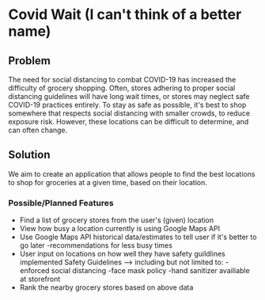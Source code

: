 # Covid Wait (I can't think of a better name)

## Problem

The need for social distancing to combat COVID-19 has increased the difficulty of grocery shopping. Often, stores adhering to proper social distancing guidelines will have long wait times, or stores may neglect safe COVID-19 practices entirely. To stay as safe as possible, it's best to shop somewhere that respects social distancing with smaller crowds, to reduce exposure risk. However, these locations can be difficult to determine, and can often change.

## Solution

We aim to create an application that allows people to find the best locations to shop for groceries at a given time, based on their location.

### Possible/Planned Features

* Find a list of grocery stores from the user's (given) location
* View how busy a location currently is using Google Maps API
* Use Google Maps API historical data/estimates to tell user if it's better to go later
  -recommendations for less busy times
* User input on locations on how well they have safety guildlines implemented
  Safety Guidelines --> including but not limited to:
  -enforced social distancing
  -face mask policy
  -hand sanitizer availiable at storefront
* Rank the nearby grocery stores based on above data
